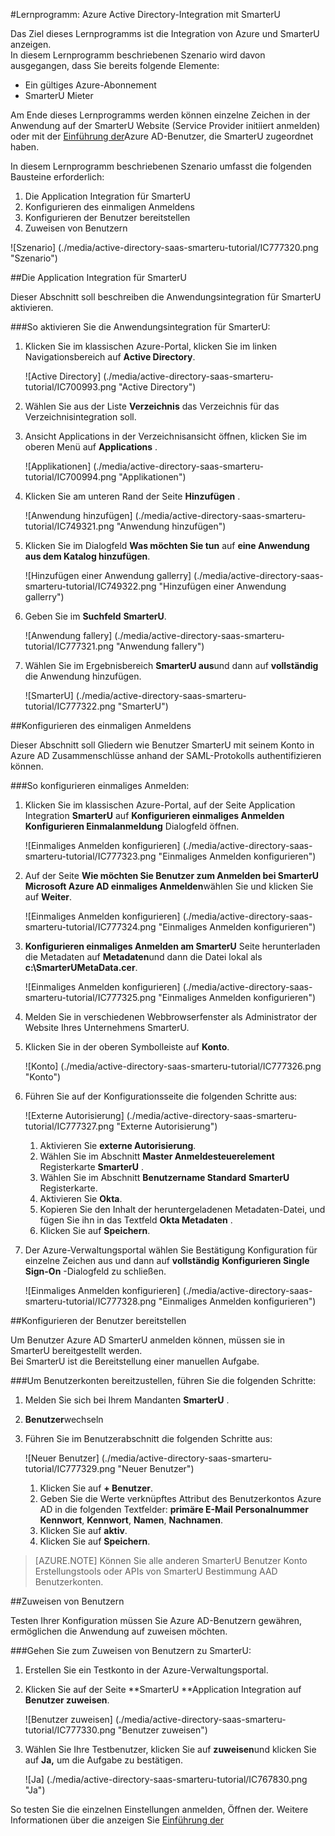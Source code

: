 <properties 
    pageTitle="Lernprogramm: Azure Active Directory-Integration mit SmarterU | Microsoft Azure" 
    description="Erfahren Sie, wie mit SmarterU in Azure Active Directory-auf automatisierte Bereitstellung und mehr!" 
    services="active-directory" 
    authors="jeevansd"  
    documentationCenter="na" 
    manager="femila"/>
<tags 
    ms.service="active-directory" 
    ms.devlang="na" 
    ms.topic="article" 
    ms.tgt_pltfrm="na" 
    ms.workload="identity" 
    ms.date="09/19/2016" 
    ms.author="jeedes" />

#<a name="tutorial-azure-active-directory-integration-with-smarteru"></a>Lernprogramm: Azure Active Directory-Integration mit SmarterU
  
Das Ziel dieses Lernprogramms ist die Integration von Azure und SmarterU anzeigen.  
In diesem Lernprogramm beschriebenen Szenario wird davon ausgegangen, dass Sie bereits folgende Elemente:

-   Ein gültiges Azure-Abonnement
-   SmarterU Mieter
  
Am Ende dieses Lernprogramms werden können einzelne Zeichen in der Anwendung auf der SmarterU Website (Service Provider initiiert anmelden) oder mit der [Einführung der](active-directory-saas-access-panel-introduction.md)Azure AD-Benutzer, die SmarterU zugeordnet haben.
  
In diesem Lernprogramm beschriebenen Szenario umfasst die folgenden Bausteine erforderlich:

1.  Die Application Integration für SmarterU
2.  Konfigurieren des einmaligen Anmeldens
3.  Konfigurieren der Benutzer bereitstellen
4.  Zuweisen von Benutzern

![Szenario] (./media/active-directory-saas-smarteru-tutorial/IC777320.png "Szenario")

##<a name="enabling-the-application-integration-for-smarteru"></a>Die Application Integration für SmarterU
  
Dieser Abschnitt soll beschreiben die Anwendungsintegration für SmarterU aktivieren.

###<a name="to-enable-the-application-integration-for-smarteru-perform-the-following-steps"></a>So aktivieren Sie die Anwendungsintegration für SmarterU:

1.  Klicken Sie im klassischen Azure-Portal, klicken Sie im linken Navigationsbereich auf **Active Directory**.

    ![Active Directory] (./media/active-directory-saas-smarteru-tutorial/IC700993.png "Active Directory")

2.  Wählen Sie aus der Liste **Verzeichnis** das Verzeichnis für das Verzeichnisintegration soll.

3.  Ansicht Applications in der Verzeichnisansicht öffnen, klicken Sie im oberen Menü auf **Applications** .

    ![Applikationen] (./media/active-directory-saas-smarteru-tutorial/IC700994.png "Applikationen")

4.  Klicken Sie am unteren Rand der Seite **Hinzufügen** .

    ![Anwendung hinzufügen] (./media/active-directory-saas-smarteru-tutorial/IC749321.png "Anwendung hinzufügen")

5.  Klicken Sie im Dialogfeld **Was möchten Sie tun** auf **eine Anwendung aus dem Katalog hinzufügen**.

    ![Hinzufügen einer Anwendung gallerry] (./media/active-directory-saas-smarteru-tutorial/IC749322.png "Hinzufügen einer Anwendung gallerry")

6.  Geben Sie im **Suchfeld** **SmarterU**.

    ![Anwendung fallery] (./media/active-directory-saas-smarteru-tutorial/IC777321.png "Anwendung fallery")

7.  Wählen Sie im Ergebnisbereich **SmarterU aus**und dann auf **vollständig** die Anwendung hinzufügen.

    ![SmarterU] (./media/active-directory-saas-smarteru-tutorial/IC777322.png "SmarterU")

##<a name="configuring-single-sign-on"></a>Konfigurieren des einmaligen Anmeldens
  
Dieser Abschnitt soll Gliedern wie Benutzer SmarterU mit seinem Konto in Azure AD Zusammenschlüsse anhand der SAML-Protokolls authentifizieren können.

###<a name="to-configure-single-sign-on-perform-the-following-steps"></a>So konfigurieren einmaliges Anmelden:

1.  Klicken Sie im klassischen Azure-Portal, auf der Seite Application Integration **SmarterU** auf **Konfigurieren einmaliges Anmelden** **Konfigurieren Einmalanmeldung** Dialogfeld öffnen.

    ![Einmaliges Anmelden konfigurieren] (./media/active-directory-saas-smarteru-tutorial/IC777323.png "Einmaliges Anmelden konfigurieren")

2.  Auf der Seite **Wie möchten Sie Benutzer zum Anmelden bei SmarterU** **Microsoft Azure AD einmaliges Anmelden**wählen Sie und klicken Sie auf **Weiter**.

    ![Einmaliges Anmelden konfigurieren] (./media/active-directory-saas-smarteru-tutorial/IC777324.png "Einmaliges Anmelden konfigurieren")

3.  **Konfigurieren einmaliges Anmelden am SmarterU** Seite herunterladen die Metadaten auf **Metadaten**und dann die Datei lokal als **c:\\SmarterUMetaData.cer**.

    ![Einmaliges Anmelden konfigurieren] (./media/active-directory-saas-smarteru-tutorial/IC777325.png "Einmaliges Anmelden konfigurieren")

4.  Melden Sie in verschiedenen Webbrowserfenster als Administrator der Website Ihres Unternehmens SmarterU.

5.  Klicken Sie in der oberen Symbolleiste auf **Konto**.

    ![Konto] (./media/active-directory-saas-smarteru-tutorial/IC777326.png "Konto")

6.  Führen Sie auf der Konfigurationsseite die folgenden Schritte aus:

    ![Externe Autorisierung] (./media/active-directory-saas-smarteru-tutorial/IC777327.png "Externe Autorisierung")

    1.  Aktivieren Sie **externe Autorisierung**.
    2.  Wählen Sie im Abschnitt **Master Anmeldesteuerelement** Registerkarte **SmarterU** .
    3.  Wählen Sie im Abschnitt **Benutzername Standard** **SmarterU** Registerkarte.
    4.  Aktivieren Sie **Okta**.
    5.  Kopieren Sie den Inhalt der heruntergeladenen Metadaten-Datei, und fügen Sie ihn in das Textfeld **Okta Metadaten** .
    6.  Klicken Sie auf **Speichern**.

7.  Der Azure-Verwaltungsportal wählen Sie Bestätigung Konfiguration für einzelne Zeichen aus und dann auf **vollständig** **Konfigurieren Single Sign-On** -Dialogfeld zu schließen.

    ![Einmaliges Anmelden konfigurieren] (./media/active-directory-saas-smarteru-tutorial/IC777328.png "Einmaliges Anmelden konfigurieren")

##<a name="configuring-user-provisioning"></a>Konfigurieren der Benutzer bereitstellen
  
Um Benutzer Azure AD SmarterU anmelden können, müssen sie in SmarterU bereitgestellt werden.  
Bei SmarterU ist die Bereitstellung einer manuellen Aufgabe.

###<a name="to-provision-a-user-accounts-perform-the-following-steps"></a>Um Benutzerkonten bereitzustellen, führen Sie die folgenden Schritte:

1.  Melden Sie sich bei Ihrem Mandanten **SmarterU** .

2.  **Benutzer**wechseln

3.  Führen Sie im Benutzerabschnitt die folgenden Schritte aus:

    ![Neuer Benutzer] (./media/active-directory-saas-smarteru-tutorial/IC777329.png "Neuer Benutzer")

    1.  Klicken Sie auf **+ Benutzer**.
    2.  Geben Sie die Werte verknüpftes Attribut des Benutzerkontos Azure AD in die folgenden Textfelder: **primäre E-Mail** **Personalnummer** **Kennwort**, **Kennwort**, **Namen**, **Nachnamen**.
    3.  Klicken Sie auf **aktiv**.
    4.  Klicken Sie auf **Speichern**.

>[AZURE.NOTE] Können Sie alle anderen SmarterU Benutzer Konto Erstellungstools oder APIs von SmarterU Bestimmung AAD Benutzerkonten.

##<a name="assigning-users"></a>Zuweisen von Benutzern
  
Testen Ihrer Konfiguration müssen Sie Azure AD-Benutzern gewähren, ermöglichen die Anwendung auf zuweisen möchten.

###<a name="to-assign-users-to-smarteru-perform-the-following-steps"></a>Gehen Sie zum Zuweisen von Benutzern zu SmarterU:

1.  Erstellen Sie ein Testkonto in der Azure-Verwaltungsportal.

2.  Klicken Sie auf der Seite **SmarterU **Application Integration auf **Benutzer zuweisen**.

    ![Benutzer zuweisen] (./media/active-directory-saas-smarteru-tutorial/IC777330.png "Benutzer zuweisen")

3.  Wählen Sie Ihre Testbenutzer, klicken Sie auf **zuweisen**und klicken Sie auf **Ja,** um die Aufgabe zu bestätigen.

    ![Ja] (./media/active-directory-saas-smarteru-tutorial/IC767830.png "Ja")
  
So testen Sie die einzelnen Einstellungen anmelden, Öffnen der. Weitere Informationen über die anzeigen Sie [Einführung der](active-directory-saas-access-panel-introduction.md)